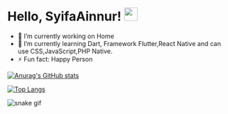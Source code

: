   # Hello, SyifaAinnur! <img src="https://raw.githubusercontent.com/MartinHeinz/MartinHeinz/master/wave.gif" width="30px">


- 🔭 I’m currently working on Home
- 🌱 I’m currently learning Dart, Framework Flutter,React Native and can use CSS,JavaScript,PHP Native.
- ⚡ Fun fact: Happy Person


[![Anurag's GitHub stats](https://github-readme-stats.vercel.app/api?username=SyifaAinnur&show_icons=true&theme=radical)](https://github.com/anuraghazra/github-readme-stats)


[![Top Langs](https://github-readme-stats.vercel.app/api/top-langs/?username=SyifaAinnur&langs_count=6&show_icons=true&theme=radical)](https://github.com/anuraghazra/github-readme-stats)


![snake gif](https://github.com/SyifaAinnur&theme=radical/SyifaAinnur/blob/output/github-contribution-grid-snake.gif)

